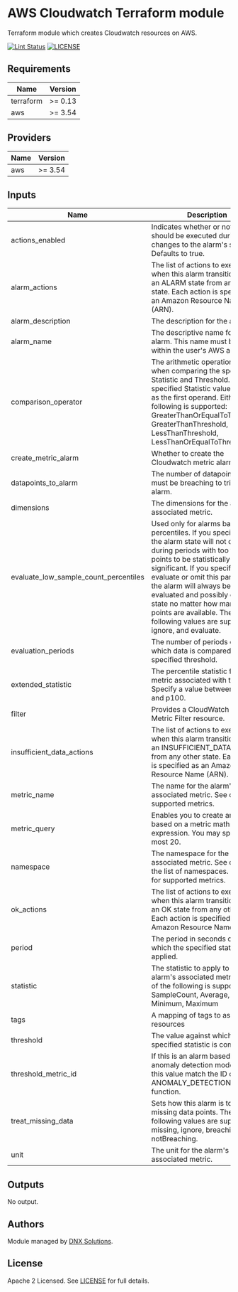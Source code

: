 # AWS Cloudwatch Terraform module

Terraform module which creates Cloudwatch resources on AWS.

[![Lint Status](https://github.com/DNXLabs/terraform-aws-cloudwatch/workflows/Lint/badge.svg)](https://github.com/DNXLabs/terraform-aws-cloudwatch/actions)
[![LICENSE](https://img.shields.io/github/license/DNXLabs/terraform-aws-cloudwatch)](https://github.com/DNXLabs/terraform-aws-cloudwatch/blob/master/LICENSE)

<!--- BEGIN_TF_DOCS --->

## Requirements

| Name | Version |
|------|---------|
| terraform | >= 0.13 |
| aws | >= 3.54 |

## Providers

| Name | Version |
|------|---------|
| aws | >= 3.54 |

## Inputs

| Name | Description | Type | Default | Required |
|------|-------------|------|---------|:--------:|
| actions\_enabled | Indicates whether or not actions should be executed during any changes to the alarm's state. Defaults to true. | `bool` | `true` | no |
| alarm\_actions | The list of actions to execute when this alarm transitions into an ALARM state from any other state. Each action is specified as an Amazon Resource Name (ARN). | `list(string)` | `null` | no |
| alarm\_description | The description for the alarm. | `string` | `null` | no |
| alarm\_name | The descriptive name for the alarm. This name must be unique within the user's AWS account. | `string` | n/a | yes |
| comparison\_operator | The arithmetic operation to use when comparing the specified Statistic and Threshold. The specified Statistic value is used as the first operand. Either of the following is supported: GreaterThanOrEqualToThreshold, GreaterThanThreshold, LessThanThreshold, LessThanOrEqualToThreshold. | `string` | n/a | yes |
| create\_metric\_alarm | Whether to create the Cloudwatch metric alarm | `bool` | `true` | no |
| datapoints\_to\_alarm | The number of datapoints that must be breaching to trigger the alarm. | `number` | `null` | no |
| dimensions | The dimensions for the alarm's associated metric. | `any` | `null` | no |
| evaluate\_low\_sample\_count\_percentiles | Used only for alarms based on percentiles. If you specify ignore, the alarm state will not change during periods with too few data points to be statistically significant. If you specify evaluate or omit this parameter, the alarm will always be evaluated and possibly change state no matter how many data points are available. The following values are supported: ignore, and evaluate. | `string` | `null` | no |
| evaluation\_periods | The number of periods over which data is compared to the specified threshold. | `number` | n/a | yes |
| extended\_statistic | The percentile statistic for the metric associated with the alarm. Specify a value between p0.0 and p100. | `string` | `null` | no |
| filter | Provides a CloudWatch Log Metric Filter resource. | `any` | n/a | yes |
| insufficient\_data\_actions | The list of actions to execute when this alarm transitions into an INSUFFICIENT\_DATA state from any other state. Each action is specified as an Amazon Resource Name (ARN). | `list(string)` | `null` | no |
| metric\_name | The name for the alarm's associated metric. See docs for supported metrics. | `string` | `null` | no |
| metric\_query | Enables you to create an alarm based on a metric math expression. You may specify at most 20. | `any` | `[]` | no |
| namespace | The namespace for the alarm's associated metric. See docs for the list of namespaces. See docs for supported metrics. | `string` | `null` | no |
| ok\_actions | The list of actions to execute when this alarm transitions into an OK state from any other state. Each action is specified as an Amazon Resource Name (ARN). | `list(string)` | `null` | no |
| period | The period in seconds over which the specified statistic is applied. | `string` | `null` | no |
| statistic | The statistic to apply to the alarm's associated metric. Either of the following is supported: SampleCount, Average, Sum, Minimum, Maximum | `string` | `null` | no |
| tags | A mapping of tags to assign to all resources | `map(string)` | `{}` | no |
| threshold | The value against which the specified statistic is compared. | `number` | `null` | no |
| threshold\_metric\_id | If this is an alarm based on an anomaly detection model, make this value match the ID of the ANOMALY\_DETECTION\_BAND function. | `string` | `null` | no |
| treat\_missing\_data | Sets how this alarm is to handle missing data points. The following values are supported: missing, ignore, breaching and notBreaching. | `string` | `"missing"` | no |
| unit | The unit for the alarm's associated metric. | `string` | `null` | no |

## Outputs

No output.

<!--- END_TF_DOCS --->

## Authors

Module managed by [DNX Solutions](https://github.com/DNXLabs).

## License

Apache 2 Licensed. See [LICENSE](https://github.com/DNXLabs/terraform-aws-cloudwatch-template/blob/master/LICENSE) for full details.